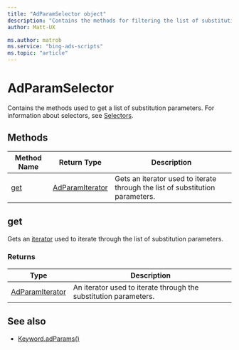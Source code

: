 ```yaml
---
title: "AdParamSelector object"
description: "Contains the methods for filtering the list of substitution parameters to return."
author: Matt-UX

ms.author: matrob
ms.service: "bing-ads-scripts"
ms.topic: "article"
---
```


# AdParamSelector


Contains the methods used to get a list of substitution parameters. For information about selectors, see [Selectors](../concepts/selectors.md).


## Methods

|Method Name|Return Type|Description|
|-|-|-
[get](#get)|[AdParamIterator](AdParamIterator.md)|Gets an iterator used to iterate through the list of substitution parameters.



## <a name="get"></a>get
Gets an [iterator](../concepts/iterators.md) used to iterate through the list of substitution parameters.

### Returns
|Type|Description|
|-|-
[AdParamIterator](AdParamIterator.md)|An iterator used to iterate through the substitution parameters.


## See also

- [Keyword.adParams()](Keyword.md#adparams)
